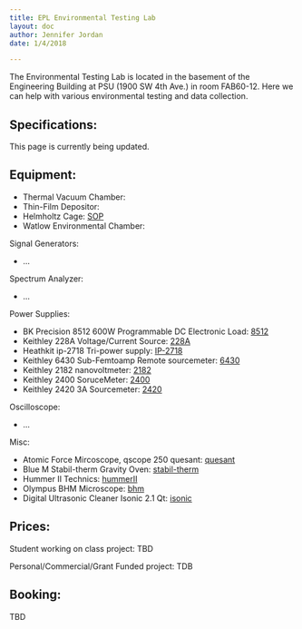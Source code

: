 ```yaml
---
title: EPL Environmental Testing Lab
layout: doc
author: Jennifer Jordan
date: 1/4/2018

---
```


The Environmental Testing Lab is located in the basement of the Engineering Building at PSU (1900 SW 4th Ave.) in room FAB60-12. Here we can help with various environmental testing and data collection.

## Specifications:
This page is currently being updated.

## Equipment:
* Thermal Vacuum Chamber: 
* Thin-Film Depositor: 
* Helmholtz Cage: [SOP](/doc/equip/testing/ETL/helmholtz-cage.md)
* Watlow Environmental Chamber:

Signal Generators: 
* ...

Spectrum Analyzer:
* ...

Power Supplies:
* BK Precision 8512 600W Programmable DC Electronic Load: [8512](https://www.bkprecision.com/products/dc-electronic-loads/8512-600-w-500-v-programmable-dc-electronic-load.html)
* Keithley 228A Voltage/Current Source: [228A](https://www.artisantg.com/TestMeasurement/63854/Keithley_228_228A_Programmable_Voltage_Current_Source)
* Heathkit ip-2718 Tri-power supply: [IP-2718](https://archive.org/details/HeathkitIP2718TriPowerSupply)
* Keithley 6430 Sub-Femtoamp Remote sourcemeter: [6430](https://www.tek.com/low-level-sensitive-and-specialty-instruments/high-resistance-low-current-electrometers-series-650-0)
* Keithley 2182 nanovoltmeter: [2182](https://www.testequity.com/documents/pdf/keithley/2182A.pdf)
* Keithley 2400 SoruceMeter: [2400](https://www.tek.com/keithley-source-measure-units/keithley-smu-2400-series-sourcemeter)
* Keithley 2420 3A Sourcemeter: [2420](https://www.tek.com/keithley-source-measure-units/keithley-smu-2400-series-sourcemeter-manual-1)

Oscilloscope:
* ...

Misc:
* Atomic Force Mircoscope, qscope 250 quesant: [quesant](https://www.hydrogen.uni-wuppertal.de/en/research/laborausstattung/atomic-force-microscope.html)
* Blue M Stabil-therm Gravity Oven: [stabil-therm](https://www.bmisurplus.com/products/43063-blue-m-ov-8a-stabil-therm-gravity-oven)
* Hummer II Technics: [hummerII](https://caeonline.com/buy/sputtering-systems/anatech-technics-hummer-ii/9053245)
* Olympus BHM Microscope: [bhm](http://www.alanwood.net/downloads/olympus-bh-bhm-instructions.pdf)
* Digital Ultrasonic Cleaner Isonic 2.1 Qt: [isonic](http://www.ultrasonic-cleaners.info/isonic/isonic-ultrasonic-cleaner-p4810-2-1qt-2-l-with-1000-ml-single-beaker-holder-set-for-diy-liposomal-vitamin-c/)


## Prices:
Student working on class project: TBD

Personal/Commercial/Grant Funded project: TDB

## Booking:
TBD
<!---
Booking is done through email. Please email lid@pdx.edu to schedule time and provide as much information as possible about what you would like to test and if you will be bringing any equipment with you. 
Please format the subject line of your request email like this: 
Request: Your Name - Project Name
Please format the subject line of general questions like this: 
Question: Your Name - Short description of question)
-->
